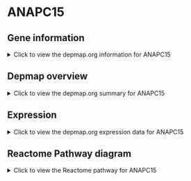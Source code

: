 <h1>ANAPC15</h1>

<h2>Gene information</h2>
<details>
  <summary>Click to view the depmap.org information for ANAPC15</summary>
  <p><a href="https://depmap.org/portal/gene/ANAPC15?tab=about" target="_BLANK">Open page in a new tab...</a></p>
  <iframe src="https://depmap.org/portal/gene/ANAPC15?tab=about" style="border:none;width:100%;height:800px"></iframe>
</details>

<h2>Depmap overview</h2>
<details>
  <summary>Click to view the depmap.org summary for ANAPC15</summary>
  <p><a href="https://depmap.org/portal/gene/ANAPC15?tab=overview" target="_BLANK">Open page in a new tab...</a></p>
  <iframe src="https://depmap.org/portal/gene/ANAPC15?tab=overview" style="border:none;width:100%;height:800px"></iframe>
</details>

<h2>Expression</h2>
<details>
  <summary>Click to view the depmap.org expression data for ANAPC15</summary>
  <p><a href="https://depmap.org/portal/gene/ANAPC15?tab=characterization" target="_BLANK">Open page in a new tab...</a></p>
  <iframe src="https://depmap.org/portal/gene/ANAPC15?tab=characterization" style="border:none;width:100%;height:800px"></iframe>
</details>



<h2>Reactome Pathway diagram</h2>
<details>
  <summary>Click to view the Reactome pathway for ANAPC15</summary>
  <p><a href="https://reactome.org/PathwayBrowser/#/R-HSA-69017" target="_BLANK">Open page in a new tab...</a></p>
  <p>CDK-mediated phosphorylation and removal of Cdc6</p>
<iframe src="https://reactome.org/PathwayBrowser/#/R-HSA-69017" style="border:none;width:100%;height:800px"></iframe>
</details>



